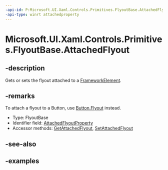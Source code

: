 ```yaml
---
-api-id: P:Microsoft.UI.Xaml.Controls.Primitives.FlyoutBase.AttachedFlyout
-api-type: winrt attachedproperty
---
```


# Microsoft.UI.Xaml.Controls.Primitives.FlyoutBase.AttachedFlyout

<!--
see GetAttachedFlyout, and SetAttachedFlyout
-->


## -description

Gets or sets the flyout attached to a [FrameworkElement](../microsoft.ui.xaml/frameworkelement.md).

## -remarks

To attach a flyout to a Button, use [Button.Flyout](../microsoft.ui.xaml.controls/button_flyout.md) instead.

<ul><li>Type: FlyoutBase</li><li>Identifier field: <a href="/uwp/api/windows.ui.xaml.controls.primitives.flyoutbase.attachedflyoutproperty">AttachedFlyoutProperty</a></li><li>Accessor methods: <a href="/uwp/api/windows.ui.xaml.controls.primitives.flyoutbase.getattachedflyout">GetAttachedFlyout</a>, <a href="/uwp/api/windows.ui.xaml.controls.primitives.flyoutbase.setattachedflyout">SetAttachedFlyout</a></li></ul>

## -see-also

## -examples


